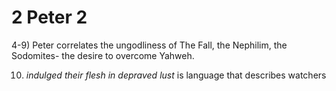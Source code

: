 # 2 Peter 2


4-9) Peter correlates the ungodliness of The Fall, the Nephilim, the Sodomites- the desire to overcome Yahweh. 


10) _indulged their flesh in depraved lust_ is language that describes watchers
